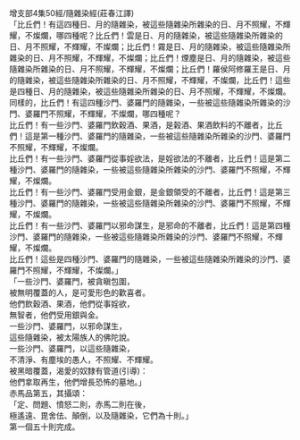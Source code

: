 增支部4集50經/隨雜染經(莊春江譯)  
「比丘們！有這四種日、月的隨雜染，被這些隨雜染所雜染的日、月不照耀，不輝耀，不燦爛，哪四種呢？比丘們！雲是日、月的隨雜染，被這些隨雜染所雜染的日、月不照耀，不輝耀，不燦爛；比丘們！霧是日、月的隨雜染，被這些隨雜染所雜染的日、月不照耀，不輝耀，不燦爛；比丘們！煙塵是日、月的隨雜染，被這些隨雜染所雜染的日、月不照耀，不輝耀，不燦爛；比丘們！羅侯阿修羅王是日、月的隨雜染，被這些隨雜染所雜染的日、月不照耀，不輝耀，不燦爛，比丘們！這些是四種日、月的隨雜染，被這些隨雜染所雜染的日、月不照耀，不輝耀，不燦爛。  
同樣的，比丘們！有這四種沙門、婆羅門的隨雜染，一些被這些隨雜染所雜染的沙門、婆羅門不照耀，不輝耀，不燦爛，哪四種呢？  
比丘們！有一些沙門、婆羅門飲穀酒、果酒，是榖酒、果酒飲料的不離者，比丘們！這是第一種沙門、婆羅門的隨雜染，一些被這些隨雜染所雜染的沙門、婆羅門不照耀，不輝耀，不燦爛。  
比丘們！有一些沙門、婆羅門從事婬欲法，是婬欲法的不離者，比丘們！這是第二種沙門、婆羅門的隨雜染，一些被這些隨雜染所雜染的沙門、婆羅門不照耀，不輝耀，不燦爛。  
比丘們！有一些沙門、婆羅門受用金銀，是金銀領受的不離者，比丘們！這是第三種沙門、婆羅門的隨雜染，一些被這些隨雜染所雜染的沙門、婆羅門不照耀，不輝耀，不燦爛。  
比丘們！有一些沙門、婆羅門以邪命謀生，是邪命的不離者，比丘們！這是第四種沙門、婆羅門的隨雜染，一些被這些隨雜染所雜染的沙門、婆羅門不照耀，不輝耀，不燦爛。  
比丘們！這些是四種沙門、婆羅門的隨雜染，一些被這些隨雜染所雜染的沙門、婆羅門不照耀，不輝耀，不燦爛。」  
「一些沙門、婆羅門，被貪瞋包圍，  
被無明覆蓋的人，是可愛形色的歡喜者。  
他們飲穀酒、果酒，他們從事婬欲，  
無智者，他們受用銀與金。  
一些沙門、婆羅門，以邪命謀生，  
這些隨雜染，被太陽族人的佛陀說。  
一些沙門、婆羅門，以這些隨雜染，  
不清淨、有塵埃的愚人，不照耀、不輝耀。  
被黑暗覆蓋，渴愛的奴隸有管道(引導)：  
他們拿取再生，他們增長恐怖的墓地。」  
赤馬品第五，其攝頌：  
「定、問題、憤怒二則，赤馬二則在後，  
極遙遠、毘舍佉、顛倒，以及隨雜染，它們為十則。」  
第一個五十則完成。  
  
  
